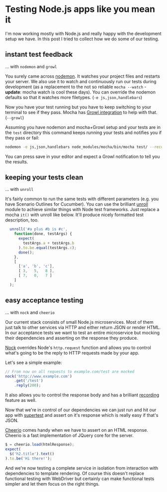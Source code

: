 # Testing Node.js apps like you mean it

I'm now working mostly with Node.js and really happy with the development setup we have. In this post I tried to collect how we do some of our testing.

## instant test feedback

... with `nodemon` and `growl`

You surely came across [nodemon](http://nodemon.io/). It watches your project files and restarts your server. We also use it to watch and continuously run our tests during development (as a replacement to the not so reliable `mocha --watch` - **update**: mocha watch is cool these days). You can override the nodemon defaults so that it watches more filetypes. (`-e js,json,handlebars`)

Now you have your test running but you have to keep switching to your terminal to see if they pass. Mocha has [Growl integration](https://github.com/visionmedia/node-growl#installation) to help with that. (`--growl`)

Assuming you have nodemon and mocha+Growl setup and your tests are in the ```test``` directory this command keeps running your tests and notifies you if they pass or fail:

```sh
nodemon -e js,json,handlebars node_modules/mocha/bin/mocha test/ --recursive --growl --reporter spec
```

You can press save in your editor and expect a Growl notification to tell you the results.

## keeping your tests clean

... with `unroll`

It's fairly common to run the same tests with different parameters (e.g. you have Scenario Outlines for Cucumber). You can use the brilliant [unroll](https://github.com/lawrencec/Unroll) module to achieve similar things with Node test frameworks. Just replace a mocha `it()` with unroll like below. It'll produce nicely formatted test description, too.

```js
  unroll('#a plus #b is #c',
    function(done, testArgs) {
      expect(
        testArgs.a + testArgs.b
      ).to.be.equal(testArgs.c);
      done();
    },
    [
      ['a', 'b', 'c'],
      [ 3,   5,   8 ],
      [ 7,   0,   7 ]
    ]
  );
```

## easy acceptance testing

... with `nock` and `cheerio`

Our current stack consists of small Node.js microservices. Most of them just talk to other services via HTTP and either return JSON or render HTML. In our acceptance tests we want to test an entire microservice but mocking their dependencies and asserting on the response they produce.

[Nock](https://github.com/pgte/nock) overrides Node's `http.request` function and allows you to control what's going to be the reply to HTTP requests made by your app.

Let's see a simple example:

```js
// From now on all requests to example.com/test are mocked
nock('http://www.example.com')
    .get('/test')
    .reply(200);
```

It also allows you to control the response body and has a brilliant [recording](https://github.com/pgte/nock#recording) feature as well.

Now that we're in control of our dependencies we can just run and hit our app with [supertest](https://github.com/visionmedia/supertest) and assert on it's response which is really easy if that's JSON.

[Cheerio](https://github.com/cheeriojs/cheerio) comes handy when we have to assert on an HTML response. Cheerio is a fast implementation of JQuery core for the server.

```js
$ = cheerio.load(htmlResponse);
expect(
  $('h2.title').text()
).to.be('Hi there!');
```

And we're now testing a complete service in isolation from interaction with dependencies to template rendering. Of course this doesn't replace functional testing with WebDriver but certainly can make functional tests simpler and let them focus on the right things.
